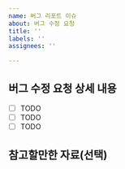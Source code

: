 ```yaml
---
name: 버그 리포트 이슈
about: 버그 수정 요청
title: ''
labels: ''
assignees: ''

---
```


## 버그 수정 요청 상세 내용

- [ ] TODO
- [ ] TODO
- [ ] TODO

## 참고할만한 자료(선택)
